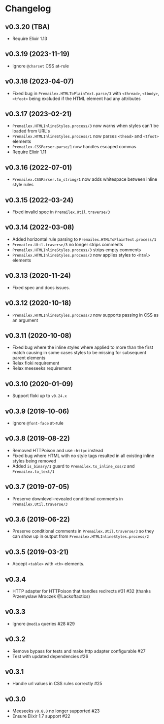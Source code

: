 # Changelog

## v0.3.20 (TBA)

* Require Elixir 1.13

## v0.3.19 (2023-11-19)

* Ignore `@charset` CSS at-rule

## v0.3.18 (2023-04-07)

* Fixed bug in `Premailex.HTMLToPlainText.parse/3` with `<thread>`, `<tbody>`, `<tfoot>` being excluded if the HTML element had any attributes

## v0.3.17 (2023-02-21)

* `Premailex.HTMLInlineStyles.process/3` now warns when styles can't be loaded from URL's
* `Premailex.HTMLInlineStyles.process/1` now parses `<thead>` and `<tfoot>` elements
* `Premailex.CSSParser.parse/1` now handles escaped commas
* Require Elixir 1.11

## v0.3.16 (2022-07-01)

* `Premailex.CSSParser.to_string/1` now adds whitespace between inline style rules

## v0.3.15 (2022-03-24)

* Fixed invalid spec in `Premailex.Util.traverse/3`

## v0.3.14 (2022-03-08)

* Added horizontal rule parsing to `Premailex.HTMLToPlainText.process/1`
* `Premailex.Util.traverse/3` no longer strips comments
* `Premailex.HTMLInlineStyles.process/3` strips empty comments
* `Premailex.HTMLInlineStyles.process/3` now applies styles to `<html>` elements

## v0.3.13 (2020-11-24)

* Fixed spec and docs issues.

## v0.3.12 (2020-10-18)

* `Premailex.HTMLInlineStyles.process/3` now supports passing in CSS as an argument

## v0.3.11 (2020-10-08)

* Fixed bug where the inline styles where applied to more than the first match causing in some cases styles to be missing for subsequent parent elements
* Relax floki requirement
* Relax meeseeks requirement

## v0.3.10 (2020-01-09)

* Support floki up to `v0.24.x`

## v0.3.9 (2019-10-06)

* Ignore `@font-face` at-rule

## v0.3.8 (2019-08-22)

* Removed HTTPoison and use `:httpc` instead
* Fixed bug where HTML with no style tags resulted in all existing inline styles being removed
* Added `is_binary/1` guard to `Premailex.to_inline_css/2` and `Premailex.to_text/1`

## v0.3.7 (2019-07-05)

* Preserve downlevel-revealed conditional comments in `Premailex.Util.traverse/3`

## v0.3.6 (2019-06-22)

* Preserve conditional comments in `Premailex.Util.traverse/3` so they can show up in output from `Premailex.HTMLInlineStyles.process/2`

## v0.3.5 (2019-03-21)

* Accept `<table>` with `<th>` elements.

## v0.3.4

* HTTP adapter for HTTPoison that handles redirects #31 #32 (thanks Przemyslaw Mroczek @Lackoftactics)

## v0.3.3

* Ignore `@media` queries  #28 #29

## v0.3.2

* Remove bypass for tests and make http adapter configurable #27
* Test with updated dependencies #26

## v0.3.1

* Handle url values in CSS rules correctly #25

## v0.3.0

* Meeseeks `v0.8.0` no longer supported #23
* Ensure Elixir 1.7 support #22
